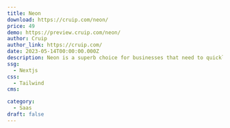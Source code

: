 ```yaml
---
title: Neon
download: https://cruip.com/neon/
price: 49
demo: https://preview.cruip.com/neon/
author: Cruip
author_link: https://cruip.com/
date: 2023-05-14T00:00:00.000Z
description: Neon is a superb choice for businesses that need to quickly create a landing page for a new product or validate business ideas.
ssg:
  - Nextjs
css:
  - Tailwind
cms:

category:
  - Saas
draft: false
---
```

